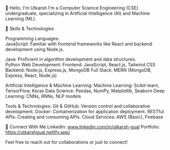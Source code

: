 👋 Hello, I'm Utkarsh
I'm a Computer Science Engineering (CSE) undergraduate, specializing in Artificial Intelligence (AI) and Machine Learning (ML).

🚀 Skills & Technologies  

Programming Languages:  
JavaScript: Familiar with frontend frameworks like React and backend development using Node.js.  

Java: Proficient in algorithm development and data structures.  
Python
Web Development:
Frontend: JavaScript, React.js, Tailwind CSS
Backend: Node.js, Express.js, MongoDB
Full Stack: MERN (MongoDB, Express, React, Node.js)  


Artificial Intelligence & Machine Learning:
Machine Learning: Scikit-learn, TensorFlow, Keras
Data Science: Pandas, NumPy, Matplotlib, Seaborn
Deep Learning: CNNs, RNNs, NLP models  

Tools & Technologies:
Git & GitHub: Version control and collaborative development.
Docker: Containerization for application deployment.
RESTful APIs: Creating and consuming APIs.
Cloud Services: AWS (Basic), Firebase


🤝 Connect With Me
LinkedIn: www.linkedin.com/in/utkarsh-gual
Portfolio: https://utkarshgual.netlify.app/

Feel free to reach out for collaborations or just to connect!
